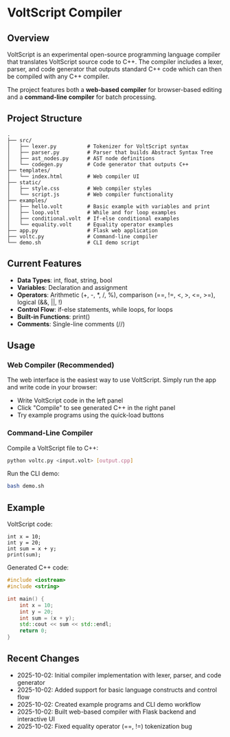 # VoltScript Compiler

## Overview
VoltScript is an experimental open-source programming language compiler that translates VoltScript source code to C++. The compiler includes a lexer, parser, and code generator that outputs standard C++ code which can then be compiled with any C++ compiler.

The project features both a **web-based compiler** for browser-based editing and a **command-line compiler** for batch processing.

## Project Structure
```
.
├── src/
│   ├── lexer.py          # Tokenizer for VoltScript syntax
│   ├── parser.py         # Parser that builds Abstract Syntax Tree
│   ├── ast_nodes.py      # AST node definitions
│   └── codegen.py        # Code generator that outputs C++
├── templates/
│   └── index.html        # Web compiler UI
├── static/
│   ├── style.css         # Web compiler styles
│   └── script.js         # Web compiler functionality
├── examples/
│   ├── hello.volt        # Basic example with variables and print
│   ├── loop.volt         # While and for loop examples
│   ├── conditional.volt  # If-else conditional examples
│   └── equality.volt     # Equality operator examples
├── app.py                # Flask web application
├── voltc.py              # Command-line compiler
└── demo.sh               # CLI demo script
```

## Current Features
- **Data Types**: int, float, string, bool
- **Variables**: Declaration and assignment
- **Operators**: Arithmetic (+, -, *, /, %), comparison (==, !=, <, >, <=, >=), logical (&&, ||, !)
- **Control Flow**: if-else statements, while loops, for loops
- **Built-in Functions**: print()
- **Comments**: Single-line comments (//)

## Usage

### Web Compiler (Recommended)
The web interface is the easiest way to use VoltScript. Simply run the app and write code in your browser:
- Write VoltScript code in the left panel
- Click "Compile" to see generated C++ in the right panel
- Try example programs using the quick-load buttons

### Command-Line Compiler
Compile a VoltScript file to C++:
```bash
python voltc.py <input.volt> [output.cpp]
```

Run the CLI demo:
```bash
bash demo.sh
```

## Example
VoltScript code:
```volt
int x = 10;
int y = 20;
int sum = x + y;
print(sum);
```

Generated C++ code:
```cpp
#include <iostream>
#include <string>

int main() {
    int x = 10;
    int y = 20;
    int sum = (x + y);
    std::cout << sum << std::endl;
    return 0;
}
```

## Recent Changes
- 2025-10-02: Initial compiler implementation with lexer, parser, and code generator
- 2025-10-02: Added support for basic language constructs and control flow
- 2025-10-02: Created example programs and CLI demo workflow
- 2025-10-02: Built web-based compiler with Flask backend and interactive UI
- 2025-10-02: Fixed equality operator (==, !=) tokenization bug
